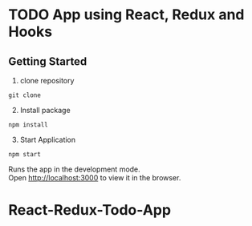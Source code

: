 # TODO App using React, Redux and Hooks


## Getting Started

1. clone repository
```
git clone
```
2. Install package
```
npm install
```
3. Start Application
```
npm start
```  

Runs the app in the development mode.<br>
Open [http://localhost:3000](http://localhost:3000) to view it in the browser.
# React-Redux-Todo-App
